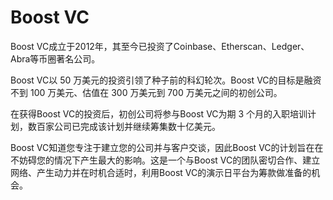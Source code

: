 # Boost VC

Boost VC成立于2012年，其至今已投资了Coinbase、Etherscan、Ledger、Abra等币圈著名公司。

Boost VC以 50 万美元的投资引领了种子前的科幻轮次。Boost VC的目标是融资不到 100 万美元、估值在 300 万美元到 700 万美元之间的初创公司。

在获得Boost VC的投资后，初创公司将参与Boost VC为期 3 个月的入职培训计划，数百家公司已完成该计划并继续筹集数十亿美元。 

Boost VC知道您专注于建立您的公司并与客户交谈，因此Boost VC的计划旨在在不妨碍您的情况下产生最大的影响。这是一个与Boost VC的团队密切合作、建立网络、产生动力并在时机合适时，利用Boost VC的演示日平台为筹款做准备的机会。 
